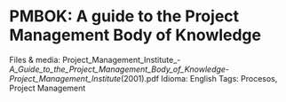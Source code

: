 # PMBOK: A guide to the Project Management Body of Knowledge

Files & media: Project_Management_Institute_-_A_Guide_to_the_Project_Management_Body_of_Knowledge-Project_Management_Institute_(2001).pdf
Idioma: English
Tags: Procesos, Project Management